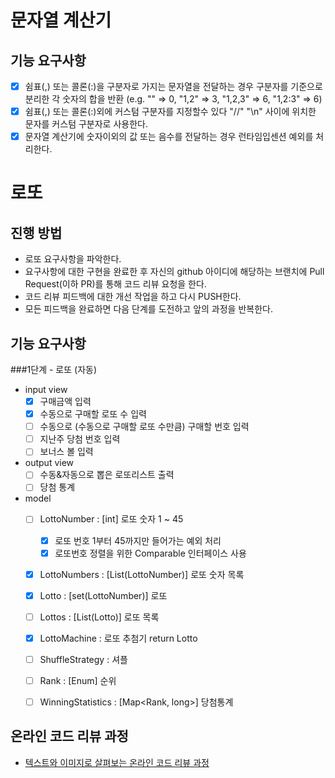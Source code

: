 # 문자열 계산기
## 기능 요구사항
* [x] 쉼표(,) 또는 콜론(:)을 구분자로 가지는 문자열을 전달하는 경우 구분자를 기준으로 분리한 각 숫자의 합을 반환 (e.g. "" => 0, "1,2" => 3, "1,2,3" => 6, "1,2:3" => 6)
* [x] 쉼표(,) 또는 콜론(:)외에 커스텀 구분자를 지정할수 있다
 "//" "\n" 사이에 위치한 문자를 커스텀 구분자로 사용한다.
* [x] 문자열 계산기에 숫자이외의 값 또는 음수를 전달하는 경우 런타임입센션 예외를 처리한다.
# 로또
## 진행 방법
* 로또 요구사항을 파악한다.
* 요구사항에 대한 구현을 완료한 후 자신의 github 아이디에 해당하는 브랜치에 Pull Request(이하 PR)를 통해 코드 리뷰 요청을 한다.
* 코드 리뷰 피드백에 대한 개선 작업을 하고 다시 PUSH한다.
* 모든 피드백을 완료하면 다음 단계를 도전하고 앞의 과정을 반복한다.

## 기능 요구사항
###1단계 - 로또 (자동)

* input view
  * [x] 구매금액 입력 
  * [x] 수동으로 구매할 로또 수 입력
  * [ ] 수동으로 (수동으로 구매할 로또 수만큼) 구매할 번호 입력
  * [ ] 지난주 당첨 번호 입력
  * [ ] 보너스 볼 입력
* output view
  * [ ] 수동&자동으로 뽑은 로또리스트 출력
  * [ ] 당첨 통계
  
* model
  * [ ] LottoNumber : [int] 로또 숫자 1 ~ 45
    * [x] 로또 번호 1부터 45까지만 들어가는 예외 처리
    * [x] 로또번호 정렬을 위한 Comparable 인터페이스 사용
  * [x] LottoNumbers : [List(LottoNumber)] 로또 숫자 목록
  * [x] Lotto : [set(LottoNumber)] 로또
  * [ ] Lottos : [List(Lotto)] 로또 목록
  * [x] LottoMachine : 로또 추첨기 return Lotto
  * [ ] ShuffleStrategy : 셔플
  * [ ] Rank : [Enum] 순위 
  * [ ] WinningStatistics : [Map<Rank, long>] 당첨통계 
  

## 온라인 코드 리뷰 과정
* [텍스트와 이미지로 살펴보는 온라인 코드 리뷰 과정](https://github.com/next-step/nextstep-docs/tree/master/codereview)
